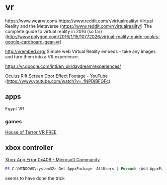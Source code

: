 
# vr

https://www.wearvr.com/
https://www.reddit.com/r/virtualreality/
Virtual Reality and the Metaverse (https://www.reddit.com/r/virtualreality/)
The complete guide to virtual reality in 2016 (so far) (http://www.polygon.com/2016/1/15/10772026/virtual-reality-guide-oculus-google-cardboard-gear-vr)


http://vrembed.org/ Simple web Virtual Reality embeds - take any images and turn them into a VR experience.

https://vr.google.com/intl/en_uk/daydream/experiences/

Oculus Rift Screen Door Effect Footage - YouTube (https://www.youtube.com/watch?v=_fNPDlBFGFc)

## apps

Egypt VR


### games

[House of Terror VR FREE ](https://play.google.com/store/apps/details?id=com.BloompixStudios.HouseOfTerrorVRFree&hl=en)

## xbox controller


[Xbox App Error 0x406 - Microsoft Community ](https://answers.microsoft.com/en-us/windows/forum/windows_10-windows_store/xbox-app-error-0x406/09dc12db-97ee-4907-89b8-3a2b7ebe1507?auth=1)

```powershell
PS C:\WINDOWS\system32> Get-AppxPackage -AllUsers | Foreach {Add-AppxPackage -DisableDevelopmentMode -Register "$($_.InstallLocation)\AppXManifest.xml"}
```

seems to have done the trick

